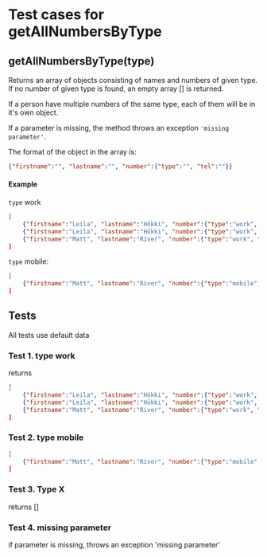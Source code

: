 # Test cases for getAllNumbersByType

## **getAllNumbersByType(type)**

Returns an array of objects consisting of names and numbers of given type. If no number of given type is found, an empty array [] is returned.

If a person have multiple numbers of the same type, each of them will be in it's own object.

If a parameter is missing, the method throws an exception `'missing parameter'`.

The format of the object in the array is:
```json
{"firstname":"", "lastname":"", "number":{"type":"", "tel":""}}
```

#### Example

`type` work

```json
[
    {"firstname":"Leila", "lastname":"Hökki", "number":{"type":"work", "tel":"87654321"}},
    {"firstname":"Leila", "lastname":"Hökki", "number":{"type":"work", "tel":"05040302"}},
    {"firstname":"Matt", "lastname":"River", "number":{"type":"work", "tel":"2468159"}
]
```

`type` mobile:
```json
[
    {"firstname":"Matt", "lastname":"River", "number":{"type":"mobile", "tel":"0409812345"}
]
```

## Tests

All tests use default data

### Test 1. type work

returns
```json
[
    {"firstname":"Leila", "lastname":"Hökki", "number":{"type":"work", "tel":"87654321"}},
    {"firstname":"Leila", "lastname":"Hökki", "number":{"type":"work", "tel":"05040302"}},
    {"firstname":"Matt", "lastname":"River", "number":{"type":"work", "tel":"2468159"}
]
```

### Test 2. type mobile

```json
[
    {"firstname":"Matt", "lastname":"River", "number":{"type":"mobile", "tel":"0409812345"}
]
```

### Test 3. Type X

returns []

### Test 4. missing parameter

if parameter is missing, throws an exception 'missing parameter'
